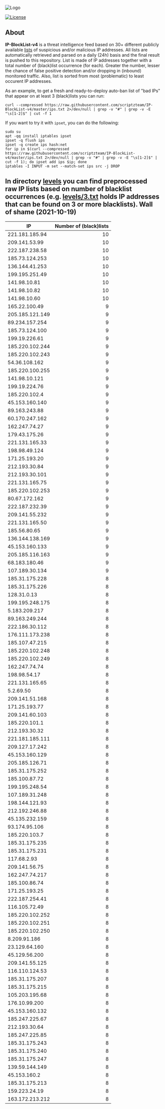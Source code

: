 ![Logo](https://i.imgur.com/PyKLAe7.png)

[![License](https://img.shields.io/badge/license-The_Unlicense-red.svg)](https://unlicense.org/)

About
----

**IP-BlockList-v4** is a threat intelligence feed based on 30+ different publicly available [lists](https://github.com/stamparm/maltrail) of suspicious and/or malicious IP addresses. All lists are automatically retrieved and parsed on a daily (24h) basis and the final result is pushed to this repository. List is made of IP addresses together with a total number of (black)list occurrence (for each). Greater the number, lesser the chance of false positive detection and/or dropping in (inbound) monitored traffic. Also, list is sorted from most (problematic) to least occurent IP addresses.

As an example, to get a fresh and ready-to-deploy auto-ban list of "bad IPs" that appear on at least 3 (black)lists you can run:

```
curl --compressed https://raw.githubusercontent.com/scriptzteam/IP-BlockList-v4/master/ips.txt 2>/dev/null | grep -v "#" | grep -v -E "\s[1-2]$" | cut -f 1
```

If you want to try it with `ipset`, you can do the following:

```
sudo su
apt -qq install iptables ipset
ipset -q flush ips
ipset -q create ips hash:net
for ip in $(curl --compressed https://raw.githubusercontent.com/scriptzteam/IP-BlockList-v4/master/ips.txt 2>/dev/null | grep -v "#" | grep -v -E "\s[1-2]$" | cut -f 1); do ipset add ips $ip; done
iptables -I INPUT -m set --match-set ips src -j DROP
```

In directory [levels](levels) you can find preprocessed raw IP lists based on number of blacklist occurrences (e.g. [levels/3.txt](levels/3.txt) holds IP addresses that can be found on 3 or more blacklists).
Wall of shame (2021-10-19)
----

|IP|Number of (black)lists|
|---|--:|
221.181.185.94|10
209.141.53.99|10
222.187.238.58|10
185.73.124.253|10
136.144.41.253|10
199.195.251.49|10
141.98.10.81|10
141.98.10.82|10
141.98.10.60|10
165.22.100.49|9
205.185.121.149|9
89.234.157.254|9
185.73.124.100|9
199.19.226.61|9
185.220.102.244|9
185.220.102.243|9
54.36.108.162|9
185.220.100.255|9
141.98.10.121|9
199.19.224.76|9
185.220.102.4|9
45.153.160.140|9
89.163.243.88|9
60.170.247.162|9
162.247.74.27|9
179.43.175.26|9
221.131.165.33|9
198.98.49.124|9
171.25.193.20|9
212.193.30.84|9
212.193.30.101|9
221.131.165.75|9
185.220.102.253|9
80.67.172.162|9
222.187.232.39|9
209.141.55.232|9
221.131.165.50|9
185.56.80.65|9
136.144.138.169|9
45.153.160.133|9
205.185.116.163|9
68.183.180.46|9
107.189.30.134|9
185.31.175.228|8
185.31.175.226|8
128.31.0.13|8
199.195.248.175|8
5.183.209.217|8
89.163.249.244|8
222.186.30.112|8
176.111.173.238|8
185.107.47.215|8
185.220.102.248|8
185.220.102.249|8
162.247.74.74|8
198.98.54.17|8
221.131.165.65|8
5.2.69.50|8
209.141.51.168|8
171.25.193.77|8
209.141.60.103|8
185.220.101.1|8
212.193.30.32|8
221.181.185.111|8
209.127.17.242|8
45.153.160.129|8
205.185.126.71|8
185.31.175.252|8
185.100.87.72|8
199.195.248.54|8
107.189.31.248|8
198.144.121.93|8
212.192.246.88|8
45.135.232.159|8
93.174.95.106|8
185.220.103.7|8
185.31.175.235|8
185.31.175.231|8
117.68.2.93|8
209.141.56.75|8
162.247.74.217|8
185.100.86.74|8
171.25.193.25|8
222.187.254.41|8
116.105.72.49|8
185.220.102.252|8
185.220.102.251|8
185.220.102.250|8
8.209.91.186|8
23.129.64.160|8
45.129.56.200|8
209.141.55.125|8
116.110.124.53|8
185.31.175.207|8
185.31.175.215|8
105.203.195.68|8
176.10.99.200|8
45.153.160.132|8
185.247.225.67|8
212.193.30.64|8
185.247.225.85|8
185.31.175.243|8
185.31.175.240|8
185.31.175.247|8
139.59.144.149|8
45.153.160.2|8
185.31.175.213|8
159.223.24.19|8
163.172.213.212|8
